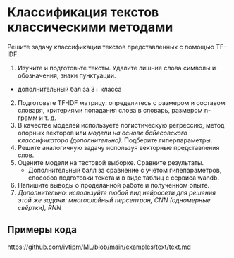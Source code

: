 # Классификация текстов классическими методами

Решите задачу классификации текстов представленных с помощью TF-IDF.
1. Изучите и подготовьте тексты. Удалите лишние слова символы и обозначения, знаки пунктуации.
  - дополнительный бал за 3+ класса
2. Подготовьте TF-IDF матрицу: определитесь с размером и составом словаря, критериями попадания слова в словарь, размером n-грамм и т. д.
3. В качестве моделей используете логистическую регрессию, метод опорных векторов или *модели на основе байесовского классификатора (дополнительно)*.  Подберите гиперпараметры.
4. Решите аналогичную задачу используя векторные представления слов.
4. Оцените модели на тестовой выборке. Сравните результаты.
	- Дополнительный балл за сравнение с учётом гипепараметров, способов подготовки текста и в виде таблиц с сервиса wandb.
5. Напишите выводы о проделанной работе и полученном  опыте.
6. *Дополнительно: используйте любой вид нейросети для решения этой же задачи: многослойный персептрон, CNN (одномерные свёртки), RNN*



## Примеры кода

https://github.com/ivtipm/ML/blob/main/examples/text/text.md
